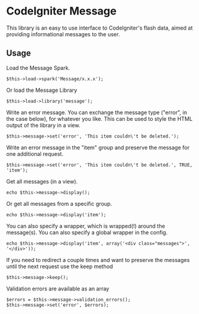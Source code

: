 CodeIgniter Message
===================

This library is an easy to use interface to CodeIgniter's flash data, aimed at providing informational messages to the user.

Usage
-----

Load the Message Spark.

    $this->load->spark('Message/x.x.x');

Or load the Message Library

	$this->load->library('message');

Write an error message. You can exchange the message type ("error", in the case below), for whatever you like. This can be used to style the HTML output of the library in a view.

    $this->message->set('error', 'This item couldn\'t be deleted.');

Write an error message in the "item" group and preserve the message for one additional request.

    $this->message->set('error', 'This item couldn\'t be deleted.', TRUE, 'item');

Get all messages (in a view).
	
	echo $this->message->display();

Or get all messages from a specific group.

	echo $this->message->display('item');
	
You can also specify a wrapper, which is wrapped(!) around the message(s). You can also specify a global wrapper in the config.

	echo $this->message->display('item', array('<div class="messages">', '</div>'));

If you need to redirect a couple times and want to preserve the messages until the next request use the keep method

	$this->message->keep();

Validation errors are available as an array

	$errors = $this->message->validation_errors();
	$this->message->set('error', $errors);